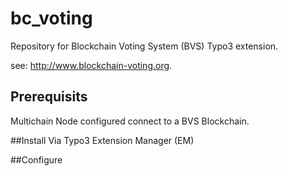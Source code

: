 # bc_voting
Repository for Blockchain Voting System (BVS) Typo3 extension.

see: http://www.blockchain-voting.org.

## Prerequisits
Multichain Node configured connect to a BVS Blockchain.

##Install
Via Typo3 Extension Manager (EM)

##Configure
